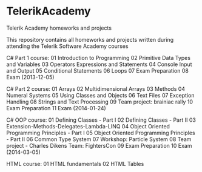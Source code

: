 TelerikAcademy
==============

Telerik Academy homeworks and projects

This repository contains all homeworks and projects written during attending the Telerik Software Academy courses

 C# Part 1 course:
01 Introduction to Programming
02 Primitive Data Types and Variables
03 Operators Expressions and Statements
04 Console Input and Output
05 Conditional Statements
06 Loops
07 Exam Preparation
08 Exam (2013-12-05)

 C# Part 2 course:
01 Arrays
02 Multidimensional Arrays
03 Methods
04 Numeral Systems
05 Using Classes and Objects
06 Text Files
07 Exception Handling
08 Strings and Text Processing
09 Team project: brainiac rally
10 Exam Preparation
11 Exam (2014-01-24)

 C# OOP course:
01 Defining Classes - Part I
02 Defining Classes - Part II
03 Extension-Methods-Delegates-Lambda-LINQ
04 Object Oriented Programming Principles - Part I
05 Object Oriented Programming Principles - Part II
06 Common Type System
07 Workshop: Particle System
08 Team project - Charles Dikens Team: FightersCon
09 Exam Preparation
10 Exam (2014-03-05)

 HTML course:
01 HTML fundamentals
02 HTML Tables